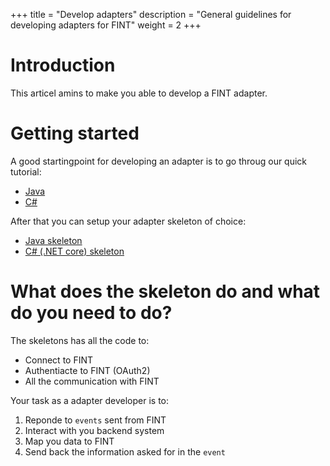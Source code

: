 +++
title = "Develop adapters"
description = "General guidelines for developing adapters for FINT"
weight = 2
+++

# Introduction
This articel amins to make you able to develop a FINT adapter.

# Getting started
A good startingpoint for developing an adapter is to go throug our quick tutorial:

* [Java](tut-java-sse)
* [C#](tut-dotnet-sse)

After that you can setup your adapter skeleton of choice:

* [Java skeleton](https://github.com/FINTprosjektet/fint-sse-adapter-skeleton)
* [C# (.NET core) skeleton](https://github.com/FINTprosjektet/Fint.Sse.Adapter.Skeleton)


# What does the skeleton do and what do you need to do?
The skeletons has all the code to:

* Connect to FINT
* Authentiacte to FINT (OAuth2)
* All the communication with FINT

Your task as a adapter developer is to:

1. Reponde to `events` sent from FINT
2. Interact with you backend system
3. Map you data to FINT 
4. Send back the information asked for in the `event`


